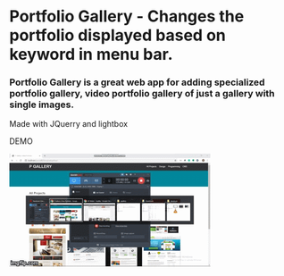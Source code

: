 # Portfolio Gallery - Changes the portfolio displayed based on keyword in menu bar.

### Portfolio Gallery is a great web app for adding specialized portfolio gallery, video portfolio gallery of just a gallery with single images.

Made with JQuerry and lightbox 

DEMO

<a href="https://github.com/kuldipv3/Portfolio-Gallery/blob/master/34fubk"><img src="https://github.com/kuldipv3/Portfolio-Gallery/blob/master/34fubk.gif"></a>
